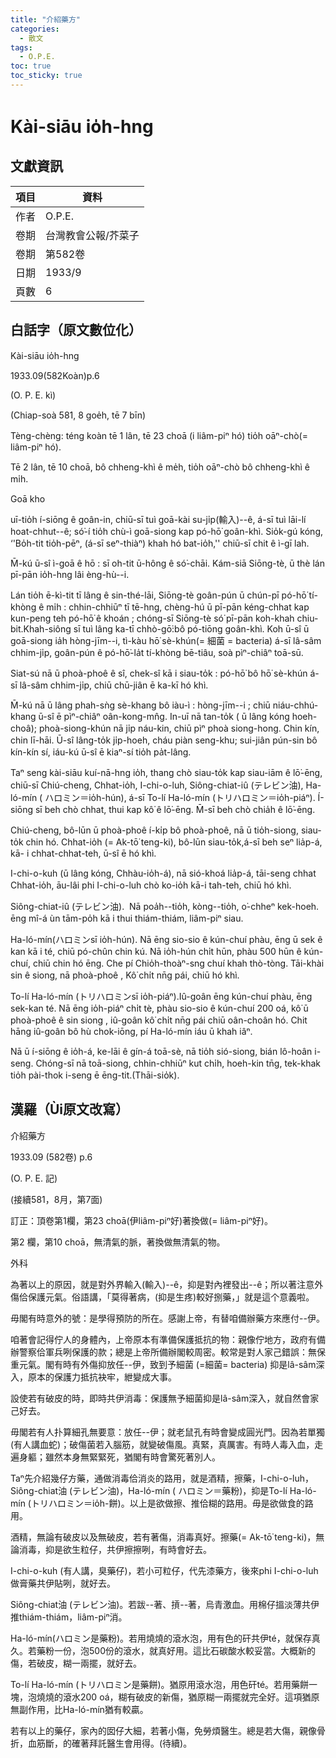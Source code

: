 ```yaml
---
title: "介紹藥方"
categories:
  - 散文
tags:
  - O.P.E. 
toc: true
toc_sticky: true
---
```


# Kài-siāu io̍h-hng

## 文獻資訊

| 項目 | 資料 |
|---|---|
| 作者 | O.P.E.  |
| 卷期 | 台灣教會公報/芥菜子 |
| 卷期 | 第582卷 |
| 日期 | 1933/9 |
| 頁數 | 6 |

## 白話字（原文數位化）

Kài-siāu io̍h-hng

1933.09(582Koàn)p.6

(O. P. E. kì)

(Chiap-soà 581, 8 goe̍h, tē 7 bīn)

Tèng-chèng: téng koàn tē 1 lân, tē 23 choā (i liâm-piⁿ hó) tio̍h oāⁿ-chò(= liâm-piⁿ hó).

Tē 2 lân, tē 10 choā, bô chheng-khì ê me̍h, tio̍h oāⁿ-chò bô chheng-khì ê mi̍h.

Goā kho

uī-tio̍h í-siōng ê goân-in, chiū-sī tuì goā-kài su-ji̍p(輸入)--ê, á-sī tuì lāi-lí hoat-chhut--ê; só͘-í tio̍h chù-ì goā-siong kap pó-hō͘ goân-khì. Sio̍k-gú kóng, ‘'Bo̍h-tit tio̍h-pēⁿ, (á-sī seⁿ-thiàⁿ) khah hó bat-io̍h,'' chiū-sī chit ê ì-gī lah.

M̄-kú ū-sî ì-goā ê hō : sī oh-tit ū-hông ê só͘-chāi. Kám-siā Siōng-tè, ū thè lán pī-pān io̍h-hng lâi èng-hù--i.

Lán tio̍h ē-kì-tit tī lâng ê sin-thé-lāi, Siōng-tè goân-pún ū chún-pī pó-hō͘ tí-khòng ê mi̍h : chhin-chhiūⁿ tī tē-hng, chèng-hú ū pī-pān kéng-chhat kap kun-peng teh pó-hō͘ ê khoán ; chóng-sī Siōng-tè só͘ pī-pān koh-khah chiu-bit.Khah-siông sī tuì lâng ka-tī chhò-gō͘:bô pó-tiōng goân-khì. Koh ū-sî ū goā-siong ia̍h hòng-jīm--i, tì-kàu hō͘ sè-khún(= 細菌 = bacteria) á-sī lâ-sâm chhim-ji̍p, goân-pún ê pó-hō͘-la̍t tí-khòng bē-tiâu, soà pìⁿ-chiâⁿ toā-sū.

Siat-sú nā ū phoà-phoê ê sî, chek-sî kā i siau-to̍k : pó-hō͘ bô hō͘ sè-khún á-sī lâ-sâm chhim-ji̍p, chiū chū-jiân ē ka-kī hó khì.

M̄-kú nā ū lâng phah-sǹg sè-khang bô iàu-ì : hòng-jīm--i ; chiū niáu-chhú-khang ū-sî ē pìⁿ-chiâⁿ oân-kong-mn̂g. In-uī nā tan-to̍k ( ū lâng kóng hoeh-choâ); phoà-siong-khún nā ji̍p náu-kin, chiū pìⁿ phoà siong-hong. Chin kín, chin lī-hāi. Ū-sî lâng-to̍k ji̍p-hoeh, cháu piàn seng-khu; sui-jiân pún-sin bô kín-kín sí, iáu-kú ū-sî ē kiaⁿ-sí tio̍h pa̍t-lâng.

Taⁿ seng kài-siāu kuí-nā-hng io̍h, thang chò siau-to̍k kap siau-iām ê lō͘-ēng, chiū-sī Chiú-cheng, Chhat-io̍h, I-chi-o-luh, Siông-chiat-iû (テレビン油), Ha-ló-mín ( ハロミン＝io̍h-hún), á-sī To-lí Ha-ló-mín (トリハロミン＝io̍h-piáⁿ). Í-siōng sī beh chò chhat, thui kap kô͘ ê lō͘-ēng. M̄-sī beh chò chia̍h ê lō͘-ēng.

Chiú-cheng, bô-lūn ū phoà-phoê í-ki̍p bô phoà-phoê, nā ū tio̍h-siong, siau-to̍k chin hó. Chhat-io̍h (= Ak-tō͘ teng-ki), bô-lūn siau-to̍k,á-sī beh seⁿ lia̍p-á, kā- i chhat-chhat-teh, ū-sî ē hó khì.

I-chi-o-kuh (ū lâng kóng, Chhàu-io̍h-á), nā sió-khoá lia̍p-á, tāi-seng chhat Chhat-io̍h, āu-lâi phi I-chi-o-luh chò ko-io̍h kā-i tah-teh, chiū hó khì.

Siông-chiat-iû (テレビン油).  Nā poa̍h--tio̍h, kòng--tio̍h, o͘-chheⁿ kek-hoeh. ēng mî-á ùn tām-po̍h kā i thui thiám-thiám, liâm-piⁿ siau.

Ha-ló-mín(ハロミンsī io̍h-hún). Nā ēng sio-sio ê kún-chuí phàu, ēng ū sek ê kan kā i té, chiū pó-chûn chin kú. Nā io̍h-hún chi̍t hūn, phàu 500 hūn ê kún-chuí, chiū chin hó ēng. Che pí Chio̍h-thoàⁿ-sng chuí khah thò-tòng. Tāi-khài sin ê siong, nā phoà-phoê , Kô͘ chi̍t nn̄g pái, chiū hó khì.

To-lí Ha-ló-mín (トリハロミンsī io̍h-piáⁿ).Iû-goân ēng kún-chuí phàu, ēng sek-kan té. Nā ēng io̍h-piáⁿ chi̍t tè, phàu sio-sio ê kún-chuí 200 oá, kô͘ ū phoà-phoê ê sin siong , iû-goân kô͘ chi̍t nn̄g pái chiū oân-choân hó. Chit hāng iû-goân bô hù chok-iōng, pí Ha-ló-mín iáu ū khah iâⁿ.

Nā ū í-siōng ê io̍h-á, ke-lāi ê gín-á toā-sè, nā tio̍h sió-siong, bián lô-hoân i-seng. Chóng-sī nā toā-siong, chhin-chhiūⁿ kut chi̍h, hoeh-kin tn̄g, tek-khak tio̍h pài-thok i-seng ē ēng-tit.(Thāi-sio̍k).

## 漢羅（Ùi原文改寫）

介紹藥方

1933.09 (582卷) p.6

(O. P. E. 記)

(接續581，8月，第7面)

訂正：頂卷第1欄，第23 choā(伊liâm-piⁿ好)著換做(= liâm-piⁿ好)。

第2 欄，第10 choā，無清氣的脈，著換做無清氣的物。

外科

為著以上的原因，就是對外界輸入(輸入)--ê，抑是對內裡發出--ê；所以著注意外傷佮保護元氣。俗語講，「莫得著病，(抑是生疼)較好捌藥，」就是這个意義啦。

毋閣有時意外的號：是學得預防的所在。感謝上帝，有替咱備辦藥方來應付--伊。

咱著會記得佇人的身體內，上帝原本有準備保護抵抗的物：親像佇地方，政府有備辦警察佮軍兵咧保護的款；總是上帝所備辦閣較周密。較常是對人家己錯誤：無保重元氣。閣有時有外傷抑放任--伊，致到予細菌 (=細菌= bacteria) 抑是lâ-sâm深入，原本的保護力抵抗袂牢，紲變成大事。

設使若有破皮的時，即時共伊消毒：保護無予細菌抑是lâ-sâm深入，就自然會家己好去。

毋閣若有人扑算細孔無要意：放任--伊；就老鼠孔有時會變成圓光門。因為若單獨(有人講血蛇)；破傷菌若入腦筋，就變破傷風。真緊，真厲害。有時人毒入血，走遍身軀；雖然本身無緊緊死，猶閣有時會驚死著別人。

Taⁿ先介紹幾仔方藥，通做消毒佮消炎的路用，就是酒精，擦藥，I-chi-o-luh，Siông-chiat油 (テレビン油)，Ha-ló-mín ( ハロミン＝藥粉)，抑是To-lí Ha-ló-mín (トリハロミン＝io̍h-餅)。以上是欲做擦、推佮糊的路用。毋是欲做食的路用。

酒精，無論有破皮以及無破皮，若有著傷，消毒真好。擦藥(= Ak-tō͘ teng-ki)，無論消毒，抑是欲生粒仔，共伊擦擦咧，有時會好去。

I-chi-o-kuh (有人講，臭藥仔)，若小可粒仔，代先漆藥方，後來phi I-chi-o-luh做膏藥共伊貼咧，就好去。

Siông-chiat油 (テレビン油)。若跋--著、摃--著，烏青激血。用棉仔搵淡薄共伊推thiám-thiám，liâm-piⁿ消。

Ha-ló-mín(ハロミン是藥粉)。若用燒燒的滾水泡，用有色的矸共伊té，就保存真久。若藥粉一份，泡500份的滾水，就真好用。這比石碳酸水較妥當。大概新的傷，若破皮，糊一兩擺，就好去。

To-lí Ha-ló-mín (トリハロミン是藥餅)。猶原用滾水泡，用色矸té。若用藥餅一塊，泡燒燒的滾水200 oá，糊有破皮的新傷，猶原糊一兩擺就完全好。這項猶原無副作用，比Ha-ló-mín猶有較贏。

若有以上的藥仔，家內的囡仔大細，若著小傷，免勞煩醫生。總是若大傷，親像骨折，血筋斷，的確著拜託醫生會用得。(待續)。
